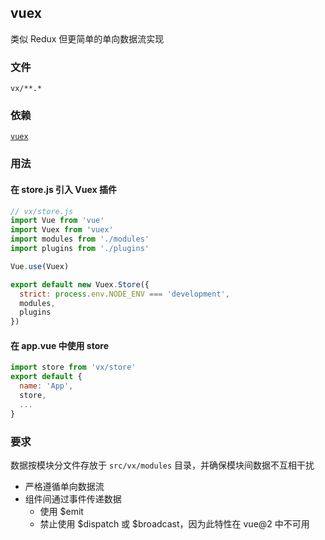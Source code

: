 ## vuex

类似 Redux 但更简单的单向数据流实现

### 文件

`vx/**.*`

### 依赖

[`vuex`](https://github.com/vuejs/vuex)

### 用法

#### 在 store.js 引入 Vuex 插件

``` js
// vx/store.js
import Vue from 'vue'
import Vuex from 'vuex'
import modules from './modules'
import plugins from './plugins'

Vue.use(Vuex)

export default new Vuex.Store({
  strict: process.env.NODE_ENV === 'development',
  modules,
  plugins
})
```

#### 在 app.vue 中使用 store

``` js
import store from 'vx/store'
export default {
  name: 'App',
  store,
  ...
}
```

### 要求

数据按模块分文件存放于 `src/vx/modules` 目录，并确保模块间数据不互相干扰

- 严格遵循单向数据流
- 组件间通过事件传递数据
  - 使用 $emit
  - 禁止使用 $dispatch 或 $broadcast，因为此特性在 vue@2 中不可用
